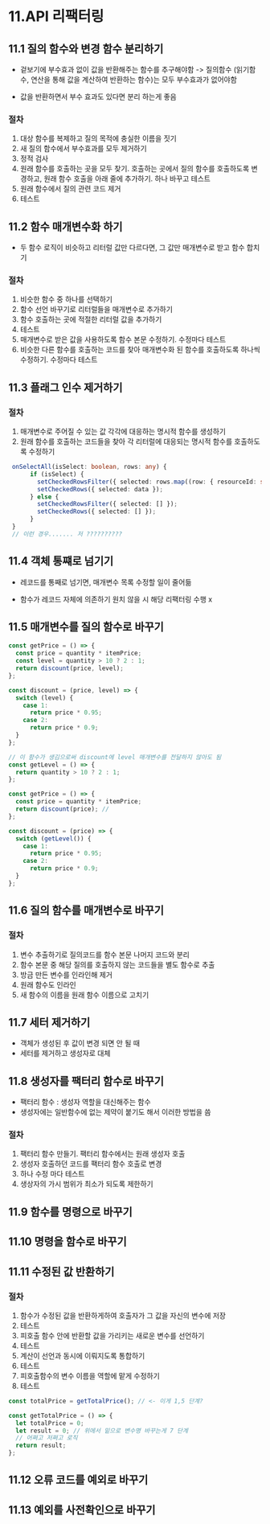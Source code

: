 # 11.API 리팩터링

## 11.1 질의 함수와 변경 함수 분리하기

- 겉보기에 부수효과 없이 값을 반환해주는 함수를 추구해야함 -> 질의함수 (읽기함수, 연산을 통해 값을 계산하여 반환하는 함수)는 모두 부수효과가 없어야함

- 값을 반환하면서 부수 효과도 있다면 분리 하는게 좋음

### 절차

1. 대상 함수를 복제하고 질의 목적에 충실한 이름을 짓기
1. 새 질의 함수에서 부수효과를 모두 제거하기
1. 정적 검사
1. 원래 함수를 호출하는 곳을 모두 찾기. 호출하는 곳에서 질의 함수를 호출하도록 변경하고, 원래 함수 호출을 아래 줄에 추가하기. 하나 바꾸고 테스트
1. 원래 함수에서 질의 관련 코드 제거
1. 테스트

## 11.2 함수 매개변수화 하기

- 두 함수 로직이 비슷하고 리터럴 값만 다르다면, 그 값만 매개변수로 받고 함수 합치기

### 절차

1. 비슷한 함수 중 하나를 선택하기
1. 함수 선언 바꾸기로 리터럴들을 매개변수로 추가하기
1. 함수 호출하는 곳에 적절한 리터럴 값을 추가하기
1. 테스트
1. 매개변수로 받은 값을 사용하도록 함수 본문 수정하기. 수정마다 테스트
1. 비슷한 다른 함수를 호출하는 코드를 찾아 매개변수화 된 함수를 호출하도록 하나씩 수정하기. 수정마다 테스트

## 11.3 플래그 인수 제거하기

### 절차

1. 매개변수로 주어질 수 있는 값 각각에 대응하는 명시적 함수를 생성하기
1. 원래 함수를 호출하는 코드들을 찾아 각 리터럴에 대응되는 명시적 함수를 호출하도록 수정하기

```ts
 onSelectAll(isSelect: boolean, rows: any) {
      if (isSelect) {
        setCheckedRowsFilter({ selected: rows.map((row: { resourceId: string }) => row.resourceId) });
        setCheckedRows({ selected: data });
      } else {
        setCheckedRowsFilter({ selected: [] });
        setCheckedRows({ selected: [] });
      }
 }
 // 이런 경우....... 저 ??????????
```

## 11.4 객체 통쨰로 넘기기

- 레코드를 통째로 넘기면, 매개변수 목록 수정할 일이 줄어듦

- 함수가 레코드 자체에 의존하기 원치 않을 시 해당 리팩터링 수행 x

## 11.5 매개변수를 질의 함수로 바꾸기

```js
const getPrice = () => {
  const price = quantity * itemPrice;
  const level = quantity > 10 ? 2 : 1;
  return discount(price, level);
};

const discount = (price, level) => {
  switch (level) {
    case 1:
      return price * 0.95;
    case 2:
      return price * 0.9;
  }
};
```

```js
// 이 함수가 생김으로써 discount에 level 매개변수를 전달하지 않아도 됨
const getLevel = () => {
  return quantity > 10 ? 2 : 1;
};

const getPrice = () => {
  const price = quantity * itemPrice;
  return discount(price); //
};

const discount = (price) => {
  switch (getLevel()) {
    case 1:
      return price * 0.95;
    case 2:
      return price * 0.9;
  }
};
```

## 11.6 질의 함수를 매개변수로 바꾸기

### 절차

1. 변수 추출하기로 질의코드를 함수 본문 나머지 코드와 분리
1. 함수 본문 중 해당 질의를 호출하지 않는 코드들을 별도 함수로 추출
1. 방금 만든 변수를 인라인해 제거
1. 원래 함수도 인라인
1. 새 함수의 이름을 원래 함수 이름으로 고치기

## 11.7 세터 제거하기

- 객체가 생성된 후 값이 변경 되면 안 될 때
- 세터를 제거하고 생성자로 대체

## 11.8 생성자를 팩터리 함수로 바꾸기

- 팩터리 함수 : 생성자 역할을 대신해주는 함수
- 생성자에는 일반함수에 없는 제약이 붙기도 해서 이러한 방법을 씀

### 절차

1. 팩터리 함수 만들기. 팩터리 함수에서는 원래 생성자 호출
1. 생성자 호출하던 코드를 팩터리 함수 호출로 변경
1. 하나 수정 마다 테스트
1. 생상자의 가시 범위가 최소가 되도록 제한하기

## 11.9 함수를 명령으로 바꾸기

## 11.10 명령을 함수로 바꾸기

## 11.11 수정된 값 반환하기

### 절차

1. 함수가 수정된 값을 반환하게하여 호출자가 그 값을 자신의 변수에 저장
2. 테스트
3. 피호출 함수 안에 반환할 값을 가리키는 새로운 변수를 선언하기
4. 테스트
5. 계산이 선언과 동시에 이뤄지도록 통합하기
6. 테스트
7. 피호출함수의 변수 이름을 역할에 맡게 수정하기
8. 테스트

```js
const totalPrice = getTotalPrice(); // <- 이게 1,5 단계?

const getTotalPrice = () => {
  let totalPrice = 0;
  let result = 0; // 위에서 밑으로 변수명 바꾸는게 7 단계
  // 어쩌고 저쩌고 로직
  return result;
};
```

## 11.12 오류 코드를 예외로 바꾸기

## 11.13 예외를 사전확인으로 바꾸기
